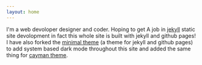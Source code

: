 ```yaml
---
layout: home
---
```


I'm a web devoloper designer and coder. Hoping to get A job in [jekyll](https://jekyllrb.com/) static site devolopment in fact this whole site is built with jekyll and github pages! I have also forked the [minimal theme](https://github.com/pages-themes/minimal) (a theme for jekyll and github pages) to add system based dark mode throughout this site and added the same thing for [cayman theme](https://github.com/pages-themes/cayman).